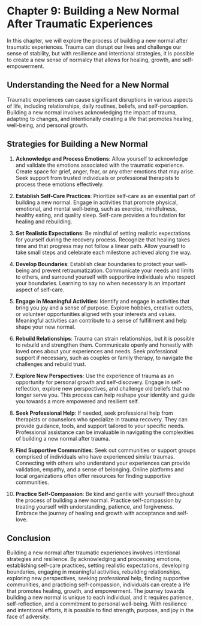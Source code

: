 Chapter 9: Building a New Normal After Traumatic Experiences
============================================================

In this chapter, we will explore the process of building a new normal after traumatic experiences. Trauma can disrupt our lives and challenge our sense of stability, but with resilience and intentional strategies, it is possible to create a new sense of normalcy that allows for healing, growth, and self-empowerment.

Understanding the Need for a New Normal
---------------------------------------

Traumatic experiences can cause significant disruptions in various aspects of life, including relationships, daily routines, beliefs, and self-perception. Building a new normal involves acknowledging the impact of trauma, adapting to changes, and intentionally creating a life that promotes healing, well-being, and personal growth.

Strategies for Building a New Normal
------------------------------------

1. **Acknowledge and Process Emotions**: Allow yourself to acknowledge and validate the emotions associated with the traumatic experience. Create space for grief, anger, fear, or any other emotions that may arise. Seek support from trusted individuals or professional therapists to process these emotions effectively.

2. **Establish Self-Care Practices**: Prioritize self-care as an essential part of building a new normal. Engage in activities that promote physical, emotional, and mental well-being, such as exercise, mindfulness, healthy eating, and quality sleep. Self-care provides a foundation for healing and rebuilding.

3. **Set Realistic Expectations**: Be mindful of setting realistic expectations for yourself during the recovery process. Recognize that healing takes time and that progress may not follow a linear path. Allow yourself to take small steps and celebrate each milestone achieved along the way.

4. **Develop Boundaries**: Establish clear boundaries to protect your well-being and prevent retraumatization. Communicate your needs and limits to others, and surround yourself with supportive individuals who respect your boundaries. Learning to say no when necessary is an important aspect of self-care.

5. **Engage in Meaningful Activities**: Identify and engage in activities that bring you joy and a sense of purpose. Explore hobbies, creative outlets, or volunteer opportunities aligned with your interests and values. Meaningful activities can contribute to a sense of fulfillment and help shape your new normal.

6. **Rebuild Relationships**: Trauma can strain relationships, but it is possible to rebuild and strengthen them. Communicate openly and honestly with loved ones about your experiences and needs. Seek professional support if necessary, such as couples or family therapy, to navigate the challenges and rebuild trust.

7. **Explore New Perspectives**: Use the experience of trauma as an opportunity for personal growth and self-discovery. Engage in self-reflection, explore new perspectives, and challenge old beliefs that no longer serve you. This process can help reshape your identity and guide you towards a more empowered and resilient self.

8. **Seek Professional Help**: If needed, seek professional help from therapists or counselors who specialize in trauma recovery. They can provide guidance, tools, and support tailored to your specific needs. Professional assistance can be invaluable in navigating the complexities of building a new normal after trauma.

9. **Find Supportive Communities**: Seek out communities or support groups comprised of individuals who have experienced similar traumas. Connecting with others who understand your experiences can provide validation, empathy, and a sense of belonging. Online platforms and local organizations often offer resources for finding supportive communities.

10. **Practice Self-Compassion**: Be kind and gentle with yourself throughout the process of building a new normal. Practice self-compassion by treating yourself with understanding, patience, and forgiveness. Embrace the journey of healing and growth with acceptance and self-love.

Conclusion
----------

Building a new normal after traumatic experiences involves intentional strategies and resilience. By acknowledging and processing emotions, establishing self-care practices, setting realistic expectations, developing boundaries, engaging in meaningful activities, rebuilding relationships, exploring new perspectives, seeking professional help, finding supportive communities, and practicing self-compassion, individuals can create a life that promotes healing, growth, and empowerment. The journey towards building a new normal is unique to each individual, and it requires patience, self-reflection, and a commitment to personal well-being. With resilience and intentional efforts, it is possible to find strength, purpose, and joy in the face of adversity.
